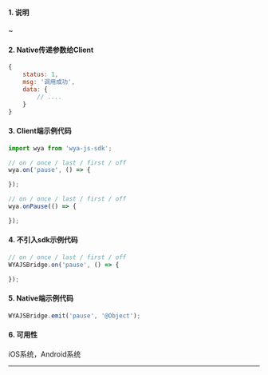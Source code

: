 #### 1. 说明

~

#### 2. Native传递参数给Client

```javascript
{
	status: 1,
	msg: '调用成功',
	data: {
		// ....
	}
}
```

#### 3. Client端示例代码

```javascript
import wya from 'wya-js-sdk';

// on / once / last / first / off
wya.on('pause', () => {

});

// on / once / last / first / off
wya.onPause(() => {

});
```

#### 4. 不引入sdk示例代码

```javascript
// on / once / last / first / off
WYAJSBridge.on('pause', () => {

});
```

#### 5. Native端示例代码

```javascript
WYAJSBridge.emit('pause', '@Object');
```

#### 6. 可用性

iOS系统，Android系统

---------

